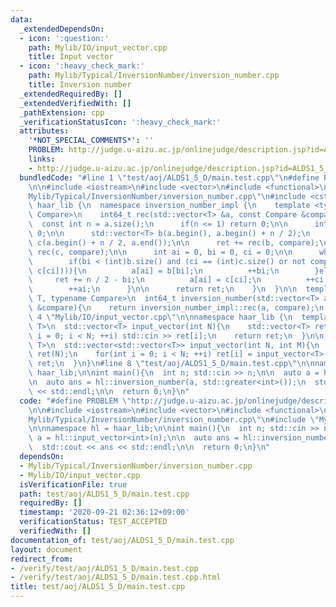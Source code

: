 ```yaml
---
data:
  _extendedDependsOn:
  - icon: ':question:'
    path: Mylib/IO/input_vector.cpp
    title: Input vector
  - icon: ':heavy_check_mark:'
    path: Mylib/Typical/InversionNumber/inversion_number.cpp
    title: Inversion number
  _extendedRequiredBy: []
  _extendedVerifiedWith: []
  _pathExtension: cpp
  _verificationStatusIcon: ':heavy_check_mark:'
  attributes:
    '*NOT_SPECIAL_COMMENTS*': ''
    PROBLEM: http://judge.u-aizu.ac.jp/onlinejudge/description.jsp?id=ALDS1_5_D
    links:
    - http://judge.u-aizu.ac.jp/onlinejudge/description.jsp?id=ALDS1_5_D
  bundledCode: "#line 1 \"test/aoj/ALDS1_5_D/main.test.cpp\"\n#define PROBLEM \"http://judge.u-aizu.ac.jp/onlinejudge/description.jsp?id=ALDS1_5_D\"\
    \n\n#include <iostream>\n#include <vector>\n#include <functional>\n#line 3 \"\
    Mylib/Typical/InversionNumber/inversion_number.cpp\"\n#include <cstdint>\n\nnamespace\
    \ haar_lib {\n  namespace inversion_number_impl {\n    template <typename T, typename\
    \ Compare>\n    int64_t rec(std::vector<T> &a, const Compare &compare){\n    \
    \  const int n = a.size();\n      if(n <= 1) return 0;\n\n      int64_t ret =\
    \ 0;\n\n      std::vector<T> b(a.begin(), a.begin() + n / 2);\n      std::vector<T>\
    \ c(a.begin() + n / 2, a.end());\n\n      ret += rec(b, compare);\n      ret +=\
    \ rec(c, compare);\n\n      int ai = 0, bi = 0, ci = 0;\n\n      while(ai < n){\n\
    \        if(bi < (int)b.size() and (ci == (int)c.size() or not compare(b[bi],\
    \ c[ci]))){\n          a[ai] = b[bi];\n          ++bi;\n        }else{\n     \
    \     ret += n / 2 - bi;\n          a[ai] = c[ci];\n          ++ci;\n        }\n\
    \        ++ai;\n      }\n\n      return ret;\n    }\n  }\n\n  template <typename\
    \ T, typename Compare>\n  int64_t inversion_number(std::vector<T> a, const Compare\
    \ &compare){\n    return inversion_number_impl::rec(a, compare);\n  }\n}\n#line\
    \ 4 \"Mylib/IO/input_vector.cpp\"\n\nnamespace haar_lib {\n  template <typename\
    \ T>\n  std::vector<T> input_vector(int N){\n    std::vector<T> ret(N);\n    for(int\
    \ i = 0; i < N; ++i) std::cin >> ret[i];\n    return ret;\n  }\n\n  template <typename\
    \ T>\n  std::vector<std::vector<T>> input_vector(int N, int M){\n    std::vector<std::vector<T>>\
    \ ret(N);\n    for(int i = 0; i < N; ++i) ret[i] = input_vector<T>(M);\n    return\
    \ ret;\n  }\n}\n#line 8 \"test/aoj/ALDS1_5_D/main.test.cpp\"\n\nnamespace hl =\
    \ haar_lib;\n\nint main(){\n  int n; std::cin >> n;\n\n  auto a = hl::input_vector<int>(n);\n\
    \n  auto ans = hl::inversion_number(a, std::greater<int>());\n  std::cout << ans\
    \ << std::endl;\n\n  return 0;\n}\n"
  code: "#define PROBLEM \"http://judge.u-aizu.ac.jp/onlinejudge/description.jsp?id=ALDS1_5_D\"\
    \n\n#include <iostream>\n#include <vector>\n#include <functional>\n#include \"\
    Mylib/Typical/InversionNumber/inversion_number.cpp\"\n#include \"Mylib/IO/input_vector.cpp\"\
    \n\nnamespace hl = haar_lib;\n\nint main(){\n  int n; std::cin >> n;\n\n  auto\
    \ a = hl::input_vector<int>(n);\n\n  auto ans = hl::inversion_number(a, std::greater<int>());\n\
    \  std::cout << ans << std::endl;\n\n  return 0;\n}\n"
  dependsOn:
  - Mylib/Typical/InversionNumber/inversion_number.cpp
  - Mylib/IO/input_vector.cpp
  isVerificationFile: true
  path: test/aoj/ALDS1_5_D/main.test.cpp
  requiredBy: []
  timestamp: '2020-09-21 02:36:12+09:00'
  verificationStatus: TEST_ACCEPTED
  verifiedWith: []
documentation_of: test/aoj/ALDS1_5_D/main.test.cpp
layout: document
redirect_from:
- /verify/test/aoj/ALDS1_5_D/main.test.cpp
- /verify/test/aoj/ALDS1_5_D/main.test.cpp.html
title: test/aoj/ALDS1_5_D/main.test.cpp
---
```

